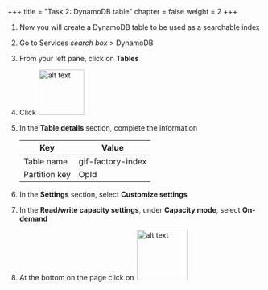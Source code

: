 +++ 
title = "Task 2: DynamoDB table" 
chapter = false 
weight = 2 
+++

1. Now you will create a DynamoDB table to be used as a searchable index 

1. Go to Services *search box* > DynamoDB

1. From your left pane, click on **Tables**

1. Click <img src="../images/create-table.png" style="border: 0; display:inline; margin: 0 2px; box-shadow: none" alt="alt text" width="90"/>

1. In the **Table details** section, complete the information

	| Key | Value  |
	|---|---|
	| Table name  | gif-factory-index  |
	| Partition key | OpId |

1. In the **Settings** section, select **Customize settings**

1. In the **Read/write capacity settings**, under **Capacity mode**, select **On-demand**

1. At the bottom on the page click on <img src="../images/create-table.png" style="border: 0; display:inline; margin: 0 2px; box-shadow: none" alt="alt text" width="100"/>